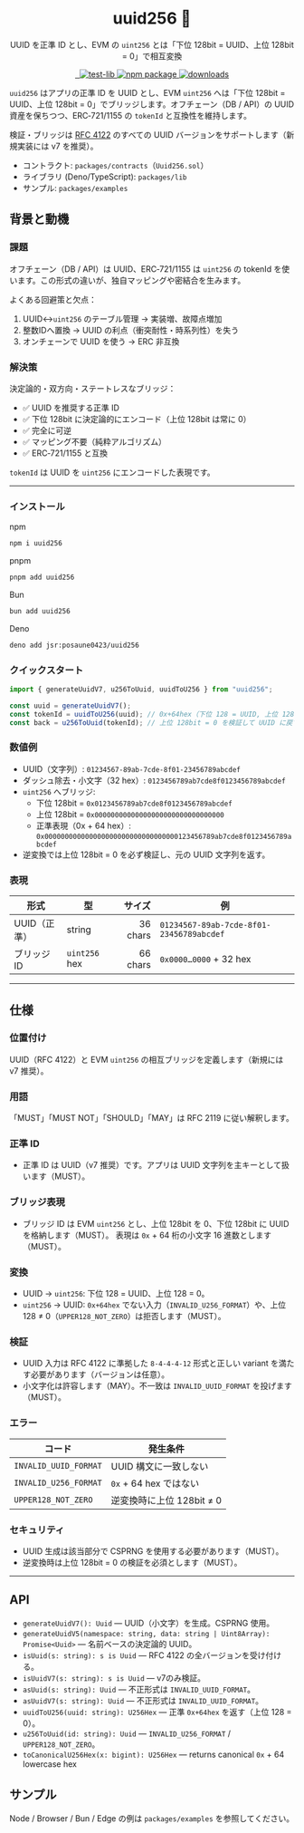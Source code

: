 <div align="center">

<h1>uuid256 🔑</h1>

<p>UUID を正準 ID とし、EVM の <code>uint256</code> とは「下位 128bit = UUID、上位 128bit = 0」で相互変換</p>

<p>

<a href="https://jsr.io/@posaune0423/uuid256">
        <img src="https://jsr.io/badges/@posaune0423/uuid256" alt="" />
      </a>
      <a href="https://jsr.io/@posaune0423/uuid256">
        <img src="https://jsr.io/badges/@posaune0423/uuid256/score" alt="" />
      </a>
      <a href="https://github.com/posaune0423/uuid256/actions/workflows/test-lib.yml">
        <img alt="test-lib" src="https://github.com/posaune0423/uuid256/actions/workflows/test-lib.yml/badge.svg" />
      </a>
      <a href="https://www.npmjs.com/package/uuid256">
        <img src="https://img.shields.io/npm/v/uuid256.svg" alt="npm package" />
      </a>
      <a href="https://npmjs.org/package/uuid256">
        <img alt="downloads" src="https://img.shields.io/npm/dm/uuid256" />
      </a>
</p>
</div>

`uuid256` はアプリの正準 ID を UUID とし、EVM `uint256` へは「下位 128bit =
UUID、上位 128bit = 0」でブリッジします。オフチェーン（DB / API）の UUID
資産を保ちつつ、ERC‑721/1155 の `tokenId` と互換性を維持します。

検証・ブリッジは [RFC 4122](https://www.rfc-editor.org/rfc/rfc4122) のすべての
UUID バージョンをサポートします（新規実装には v7 を推奨）。

- コントラクト: `packages/contracts`（`Uuid256.sol`）
- ライブラリ (Deno/TypeScript): `packages/lib`
- サンプル: `packages/examples`

## 背景と動機

### 課題

オフチェーン（DB / API）は UUID、ERC‑721/1155 は `uint256` の tokenId
を使います。この形式の違いが、独自マッピングや密結合を生みます。

よくある回避策と欠点：

1. UUID↔`uint256` のテーブル管理 → 実装増、故障点増加
2. 整数IDへ置換 → UUID の利点（衝突耐性・時系列性）を失う
3. オンチェーンで UUID を使う → ERC 非互換

### 解決策

決定論的・双方向・ステートレスなブリッジ：

- ✅ UUID を推奨する正準 ID
- ✅ 下位 128bit に決定論的にエンコード（上位 128bit は常に 0）
- ✅ 完全に可逆
- ✅ マッピング不要（純粋アルゴリズム）
- ✅ ERC‑721/1155 と互換

`tokenId` は UUID を `uint256` にエンコードした表現です。

---

### インストール

npm

```bash
npm i uuid256
```

pnpm

```bash
pnpm add uuid256
```

Bun

```bash
bun add uuid256
```

Deno

```bash
deno add jsr:posaune0423/uuid256
```

### クイックスタート

```ts
import { generateUuidV7, u256ToUuid, uuidToU256 } from "uuid256";

const uuid = generateUuidV7();
const tokenId = uuidToU256(uuid); // 0x+64hex（下位 128 = UUID, 上位 128 = 0）
const back = u256ToUuid(tokenId); // 上位 128bit = 0 を検証して UUID に戻す
```

### 数値例

- UUID（文字列）: `01234567-89ab-7cde-8f01-23456789abcdef`
- ダッシュ除去・小文字（32 hex）: `0123456789ab7cde8f0123456789abcdef`
- `uint256` へブリッジ:
  - 下位 128bit = `0x0123456789ab7cde8f0123456789abcdef`
  - 上位 128bit = `0x00000000000000000000000000000000`
  - 正準表現（0x + 64 hex）:
    `0x000000000000000000000000000000000123456789ab7cde8f0123456789abcdef`
- 逆変換では上位 128bit = 0 を必ず検証し、元の UUID 文字列を返す。

### 表現

| 形式         | 型            |   サイズ | 例                                       |
| ------------ | ------------- | -------: | ---------------------------------------- |
| UUID（正準） | string        | 36 chars | `01234567-89ab-7cde-8f01-23456789abcdef` |
| ブリッジ ID  | `uint256` hex | 66 chars | `0x0000…0000` + 32 hex                   |

---

## 仕様

### 位置付け

UUID（RFC 4122）と EVM `uint256` の相互ブリッジを定義します（新規には v7
推奨）。

### 用語

「MUST」「MUST NOT」「SHOULD」「MAY」は RFC 2119 に従い解釈します。

### 正準 ID

- 正準 ID は UUID（v7 推奨）です。アプリは UUID
  文字列を主キーとして扱います（MUST）。

### ブリッジ表現

- ブリッジ ID は EVM `uint256` とし、上位 128bit を 0、下位 128bit に UUID
  を格納します（MUST）。 表現は `0x` + 64 桁の小文字 16 進数とします（MUST）。

### 変換

- UUID → `uint256`: 下位 128 = UUID、上位 128 = 0。
- `uint256` → UUID: `0x+64hex` でない入力（`INVALID_U256_FORMAT`）や、上位 128 ≠
  0（`UPPER128_NOT_ZERO`）は拒否します（MUST）。

### 検証

- UUID 入力は RFC 4122 に準拠した `8-4-4-4-12` 形式と正しい variant
  を満たす必要があります（バージョンは任意）。
- 小文字化は許容します（MAY）。不一致は `INVALID_UUID_FORMAT`
  を投げます（MUST）。

### エラー

| コード                | 発生条件                  |
| --------------------- | ------------------------- |
| `INVALID_UUID_FORMAT` | UUID 構文に一致しない     |
| `INVALID_U256_FORMAT` | `0x` + 64 hex ではない    |
| `UPPER128_NOT_ZERO`   | 逆変換時に上位 128bit ≠ 0 |

### セキュリティ

- UUID 生成は該当部分で CSPRNG を使用する必要があります（MUST）。
- 逆変換時は上位 128bit = 0 の検証を必須とします（MUST）。

---

## API

- `generateUuidV7(): Uuid` — UUID（小文字）を生成。CSPRNG 使用。
- `generateUuidV5(namespace: string, data: string | Uint8Array): Promise<Uuid>`
  — 名前ベースの決定論的 UUID。
- `isUuid(s: string): s is Uuid` — RFC 4122 の全バージョンを受け付ける。
- `isUuidV7(s: string): s is Uuid` — v7のみ検証。
- `asUuid(s: string): Uuid` — 不正形式は `INVALID_UUID_FORMAT`。
- `asUuidV7(s: string): Uuid` — 不正形式は `INVALID_UUID_FORMAT`。
- `uuidToU256(uuid: string): U256Hex` — 正準 `0x+64hex` を返す（上位 128 = 0）。
- `u256ToUuid(id: string): Uuid` — `INVALID_U256_FORMAT` / `UPPER128_NOT_ZERO`。
- `toCanonicalU256Hex(x: bigint): U256Hex` — returns canonical `0x` + 64
  lowercase hex

## サンプル

Node / Browser / Bun / Edge の例は `packages/examples` を参照してください。

